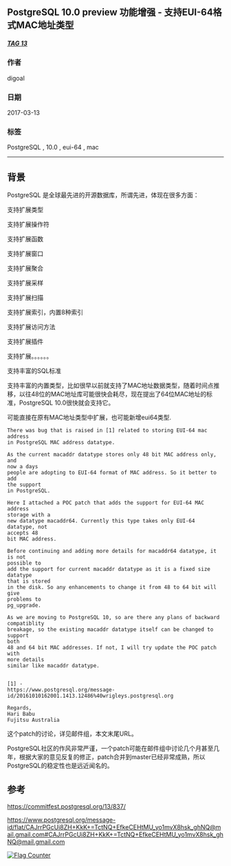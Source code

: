 ## PostgreSQL 10.0 preview 功能增强 - 支持EUI-64格式MAC地址类型  
##### [TAG 13](../class/13.md)
                                                                
### 作者                                                                                                             
digoal                                                           
                                                                  
### 日期                                                             
2017-03-13                                                            
                                                              
### 标签                                                           
PostgreSQL , 10.0 , eui-64 , mac    
                                                                
----                                                          
                                                                   
## 背景                                         
PostgreSQL 是全球最先进的开源数据库，所谓先进，体现在很多方面：  
  
支持扩展类型  
  
支持扩展操作符  
  
支持扩展函数  
  
支持扩展窗口  
  
支持扩展聚合  
  
支持扩展采样  
  
支持扩展扫描  
  
支持扩展索引，内置8种索引  
  
支持扩展访问方法  
  
支持扩展插件  
  
支持扩展。。。。。。  
  
支持丰富的SQL标准  
  
支持丰富的内置类型，比如很早以前就支持了MAC地址数据类型，随着时间点推移，以往48位的MAC地址库可能很快会耗尽，现在提出了64位MAC地址的标准，PostgreSQL 10.0很快就会支持它。  
  
可能直接在原有MAC地址类型中扩展，也可能新增eui64类型.  
  
```  
There was bug that is raised in [1] related to storing EUI-64 mac address  
in PostgreSQL MAC address datatype.  
  
As the current macaddr datatype stores only 48 bit MAC address only, and  
now a days  
people are adopting to EUI-64 format of MAC address. So it better to add  
the support  
in PostgreSQL.  
  
Here I attached a POC patch that adds the support for EUI-64 MAC address  
storage with a  
new datatype macaddr64. Currently this type takes only EUI-64 datatype, not  
accepts 48  
bit MAC address.  
  
Before continuing and adding more details for macaddr64 datatype, it is not  
possible to  
add the support for current macaddr datatype as it is a fixed size datatype  
that is stored  
in the disk. So any enhancements to change it from 48 to 64 bit will give  
problems to  
pg_upgrade.  
  
As we are moving to PostgreSQL 10, so are there any plans of backward  
compatiblity  
breakage, so the existing macaddr datatype itself can be changed to support  
both  
48 and 64 bit MAC addresses. If not, I will try update the POC patch with  
more details  
similar like macaddr datatype.  
  
  
[1] -  
https://www.postgresql.org/message-id/20161010162001.1413.12486%40wrigleys.postgresql.org  
  
Regards,  
Hari Babu  
Fujitsu Australia  
```    
  
这个patch的讨论，详见邮件组，本文末尾URL。  
  
PostgreSQL社区的作风非常严谨，一个patch可能在邮件组中讨论几个月甚至几年，根据大家的意见反复的修正，patch合并到master已经非常成熟，所以PostgreSQL的稳定性也是远近闻名的。  
      
## 参考                
https://commitfest.postgresql.org/13/837/  
            
https://www.postgresql.org/message-id/flat/CAJrrPGcUi8ZH+KkK+=TctNQ+EfkeCEHtMU_yo1mvX8hsk_ghNQ@mail.gmail.com#CAJrrPGcUi8ZH+KkK+=TctNQ+EfkeCEHtMU_yo1mvX8hsk_ghNQ@mail.gmail.com  
  
<a rel="nofollow" href="http://info.flagcounter.com/h9V1"  ><img src="http://s03.flagcounter.com/count/h9V1/bg_FFFFFF/txt_000000/border_CCCCCC/columns_2/maxflags_12/viewers_0/labels_0/pageviews_0/flags_0/"  alt="Flag Counter"  border="0"  ></a>  
  
